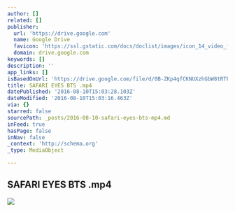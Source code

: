 ```yaml
---
author: []
related: []
publisher:
  url: 'https://drive.google.com'
  name: Google Drive
  favicon: 'https://ssl.gstatic.com/docs/doclist/images/icon_14_video_favicon.ico'
  domain: drive.google.com
keywords: []
description: ''
app_links: []
isBasedOnUrl: 'https://drive.google.com/file/d/0B-ZKp4qfCKNUXzhGbW8tRTFOR2s/view?pref=2&pli=1'
title: SAFARI EYES BTS .mp4
datePublished: '2016-08-10T15:03:28.103Z'
dateModified: '2016-08-10T15:03:16.463Z'
via: {}
starred: false
sourcePath: _posts/2016-08-10-safari-eyes-bts-mp4.md
inFeed: true
hasPage: false
inNav: false
_context: 'http://schema.org'
_type: MediaObject

---
```

<article style=""><h1>SAFARI EYES BTS .mp4</h1><img src="https://lh5.googleusercontent.com/1pW5xYkyyj7DOmZVh7ndFo820cHb6u0mUwe56rGOpmmmqW9x0_qr9A=w1200-h630-p" /></article>